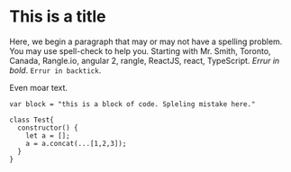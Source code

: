 This is a title
===============

Here, we begin a paragraph that may or may not have a spelling problem. You may use spell-check to help you. Starting with Mr. Smith, Toronto, Canada, Rangle.io, angular 2, rangle, ReactJS, react, TypeScript. *Errur in bold*. `Errur in backtick`.

Even moar text.

```
var block = "this is a block of code. Spleling mistake here."

class Test{
  constructor() {
    let a = [];
    a = a.concat(...[1,2,3]);
  }
}
```